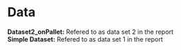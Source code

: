 # Data

**Dataset2_onPallet:**  Refered to as data set 2 in the report <br/>
**Simple Dataset:** Refered to as data set 1 in the report <br/>
